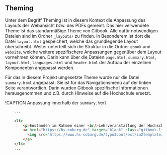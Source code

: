 ## Theming

Unter dem Begriff Theming ist in diesem Kontext die Anpassung des Layouts der Webansicht bzw. des PDFs gemeint. Das hier verwendete Theme ist das standarmäßige Theme von Gitbook. Alle dafür notwendigen Dateien sind im Ordner `_layouts/` zu finden. In Besonderem ist dort die Datei `layout.html` gespeichert, welche das grundlegende Layout überschreibt. Weiter unterteilt sich die Struktur in die Ordner `ebook` und `website`, welche weitere spezifischere Anpassungen gegenüber dem Layout vornehmen können. Darin kann über die Dateien `page.html`, `summary.html`, `layout.html`, `languages.html` und `header.html` der Aufbau der einzelnen Komponenten angepasst werden. 

Für das in diesem Projekt umgesetzte Theme wurde nur die Datei `summary.html` angepasst. Sie ist für das Navigationsmenü auf der linken Seite verantwortlich. Darin wurden Gitbook spezifische Informationen herausgenommen und z.B. durch Hinweise auf die Hochschule ersetzt.


!CAPTION Anpassung innerhalb der `summary.html`

```html
    ...

    <li>
        <p>Enstanden im Rahmen einer <br/>Lehrveranstaltung der Hochschule Coburg.</p>
        <a href="https://hs-coburg.de" target="blank" class="gitbook-link">
          <img src="https://www.hs-coburg.de/typo3conf/ext/in2template/Resources/Public/Images/hochschule-coburg_logo.png"/>
        </a>
    </li>
    ...
```